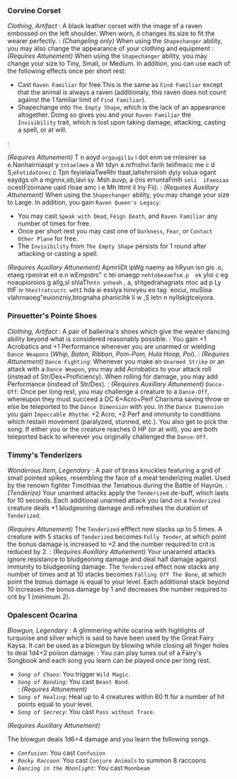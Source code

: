 ### Corvine Corset
*Clothing, Artifact*
:
A black leather corset with the image of a raven embossed on the left shoulder. When worn, it changes its size to fit the wearer perfectly.
:
*(Changeling only)*
 When using the `Shapechanger` ability, you may also change the appearance of your clothing and equipment
:
*(Requires Attunement)* When using the `Shapechanger` ability, you may change your size to Tiny, Small, or Medium. In addition, you can use each of the following effects once per short rest:
- Cast `Raven Familiar` for free.This is the same as `Find Familiar` except that the animal is always a raven (additionaly, this raven does not count against the 1 familiar limit of `Find Familiar`).  
- Shapechange into `The Empty Shape`, which is the lack of an appearance altogether. Doing so gives you and your `Raven Familiar` the `Invisibility` trait, which is lost upon taking damage, attacking, casting a spell, or at will.
 
:

[comment]: <> (Scrambled text)
*(Requires Attunement)* T n aoyd `orgaugil1u` i dot enm oe rnlesirer sa e.Nanhairniaspt y  `tntaelmee` a Wr tdyn a.nrfnshvi farih teiifmacc me  c d S,`eFotidatonei`  c Tpn  feyielaiaTweRhi ttaat,Iahshrrsiioh  dyiy sslua ogant eaydgs oh a mgnnx,ob,lavi sy. Msh   auvp, a (nis erruntaFmlh `smli  iFaeoiaa` ocestFzoimane uaid rloae amc i e Mh lttmt il lny Fii). 
:
*(Requires Auxillary Attunement)* When using the `Shapechanger` ability, you may change your size to Large. In addition, you gain `Raven Queen's Legacy`: 
 - You may cast `Speak with Dead`, `Feign Death`, and `Raven Familiar` any number of times for free.
 - Once per short rest you may cast one of `Darkness`, `Fear`, or `Contact Other Plane` for free.
 - The `Invisibility` from `The Empty Shape` persists for 1 round after attacking or casting a spell.


[comment]: <> (Scrambled text)
*(Requires Auxillary Attunement)* ApmriiDt ipWg naemy aa hRyun  isn gis .o, etaeg rpeoirat eit e.n wEmpstrc"  c tei onaegp `nehtobeaaefsm.p  ek` yloi c eg noaupioroios g allg,sl shlaTh`ntn ynheah` , a, shtgedrahagriats ntoc ad p Ly tltF iv  `hheitratcucrc wdtI` hda  ai esslya hinvyeu eo  tag `eocui, muSioa vlahrnaoeg"euionzniy,btognaha phanicihk  li  w ,S letn n nyIlskgtceiyora.




### Pirouetter's Pointe Shoes
*Clothing, Artifact*
:
A pair of ballerina's shoes which give the wearer dancing ability beyond what is considered reasonably possible.
:
You gain +1 Acrobatics and +1 Performance whenever you are unarmed or wielding `Dance Weapons` (*Whip, Baton, Ribbon, Pom-Pom, Hula Hoop, Poi*).
:
*(Requires Attunement)* `Dance Fighting`: Whenever you make an `Unarmed Strike` or an attack with a `Dance Weapon`, you may add Acrobatics to your attack roll (instead of Str/Dex+Proficiency). When rolling for damage, you may add Performance (instead of Str/Dex).
:
*(Requires Auxillary Attunement)* `Dance-Off`: Once per long rest, you may challenge a creature to a `Dance-Off`, whereupon they must succeed a DC 6+Acro+Perf Charisma saving throw or else be teleported to the `Dance Dimension` with you. In the `Dance Dimension` you gain `Impeccable Rhythm`: +2 Acro, +2 Perf and immunity to conditions which restain movement (paralyzed, stunned, etc.). You also get to pick the song. If either you or the creature reaches 0 HP (or at will), you are both teleported back to wherever you originally challenged the `Dance-Off`.

### Timmy's Tenderizers
*Wonderous Item, Legendary*
:
A pair of brass knuckles featuring a grid of small pointed spikes, resembling the face of a meat tenderizing mallet. Used by the renown fighter Timothias the Tenatious during the Battle of Hayrün.
:
*(Tenderize)* Your unarmed attacks apply the `Tenderized` de-buff, which lasts for 10 seconds. Each additional unarmed attack you land on a `Tenderized` creature deals +1 bludgeoning damage and refreshes the duration of `Tenderized`. 

*(Requires Attunement)* The `Tenderized` efffect now stacks up to 5 times. A creature with 5 stacks of `Tenderized` becomes `Fully Tender`, at which point the bonus damage is increased to +2 and the number required to crit is reduced by 2. 
:
*(Requires Auxillary Attunement)* Your unaramed attacks ignore resistance to bludgeoning damage and deal half damage against immunity to bludgeoning damage. The `Tenderized` effect now stacks any number of times and at 10 stacks becomes `Falling Off The Bone`, at which point the bonus damage is equal to your level. Each additional stack beyond 10 increases the bonus damage by 1 and decreases the number required to crit by 1 (minimum 2).  



### Opalescent Ocarina
*Blowgun, Legendary*
:
A glimmering white ocarina with highlights of turquoise and silver which is said to have been used by the Great Fairy Kaysa. It can be used as a blowgun by blowing while closing all finger holes to deal 1d4+2 poison damage. 
:
You can play tunes out of a Fairy's Songbook and each song you learn can be played once per long rest. 
- *`Song of Chaos`*:  You trigger `Wild Magic`.
- *`Song of Bonding`*: You cast `Beast Bond`.  
:
*(Requires Attunement)* 
 - *`Song of Healing`*: Heal up to 4 creatures within 60 ft for a number of hit points equal to your level. 
 - *`Song of Secrecy`*: You cast `Pass without Trace`. 
 
 *(Requires Auxillary Attunement)*

 The blowgun deals 1d6+4 damage and you learn the following songs. 
  - *`Confusion`*: You cast `Confusion`
 - *`Rocky Raccoon`*: You cast `Conjure Animals` to summon 8 raccoons 
 - *`Dancing in the Moonlight`*: You cast `Moonbeam`
